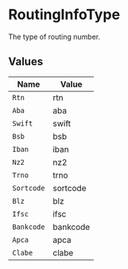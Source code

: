 # RoutingInfoType

The type of routing number.


## Values

| Name       | Value      |
| ---------- | ---------- |
| `Rtn`      | rtn        |
| `Aba`      | aba        |
| `Swift`    | swift      |
| `Bsb`      | bsb        |
| `Iban`     | iban       |
| `Nz2`      | nz2        |
| `Trno`     | trno       |
| `Sortcode` | sortcode   |
| `Blz`      | blz        |
| `Ifsc`     | ifsc       |
| `Bankcode` | bankcode   |
| `Apca`     | apca       |
| `Clabe`    | clabe      |